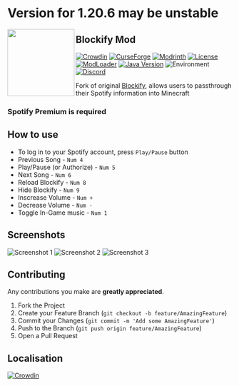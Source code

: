 # Version for 1.20.6 may be unstable

<img src="./src/main/resources/assets/blockify/icon.png" width="150" align="left"/>

## Blockify Mod
[![Crowdin](https://is.gd/TfsUVl)](https://www.crowdin.com/project/blockify)
[![CurseForge](https://is.gd/BeBNjV)](https://www.curseforge.com/minecraft/mc-mods/blockify)
[![Modrinth](https://is.gd/h1Lgw5)](https://modrinth.com/mod/blockify)
[![License](https://img.shields.io/github/license/clownless/blockify?style=flat-square)](https://github.com/clownless/Blockify/blob/main/LICENSE)
[![ModLoader](https://img.shields.io/badge/modloader-Fabric%2C%20Quilt-1976d2?style=flat-square)](https://fabricmc.net/)
[![Java Version](https://img.shields.io/badge/java-17%20(or%20above)-1976d2?style=flat-square)](https://adoptium.net/releases.html)
![Environment](https://img.shields.io/badge/environment-client-1976d2?style=flat-square)
[![Discord](https://img.shields.io/discord/837540892411691008?label=discord&style=flat-square)](https://discord.gg/bSgZxY3rQm)


Fork of original [Blockify](https://github.com/BuffMage/Blockify), allows users to passthrough their Spotify information into Minecraft

### Spotify Premium is required

## How to use

- To log in to your Spotify account, press `Play/Pause` button
- Previous Song - `Num 4`
- Play/Pause (or Authorize) - `Num 5` 
- Next Song - `Num 6`
- Reload Blockify - `Num 8`
- Hide Blockify - `Num 9`
- Inscrease Volume - `Num +`
- Decrease Volume - `Num -`
- Toggle In-Game music - `Num 1`

## Screenshots

![Screenshot 1](https://i.imgur.com/5gebkFC.jpeg)
![Screenshot 2](https://i.imgur.com/J74wZr8.jpeg)
![Screenshot 3](https://i.imgur.com/c9Lajim.png)

## Contributing

Any contributions you make are **greatly appreciated**.

1. Fork the Project
2. Create your Feature Branch (`git checkout -b feature/AmazingFeature`)
3. Commit your Changes (`git commit -m 'Add some AmazingFeature'`)
4. Push to the Branch (`git push origin feature/AmazingFeature`)
5. Open a Pull Request

## Localisation
[![Crowdin](https://is.gd/TfsUVl)](https://www.crowdin.com/project/blockify)
